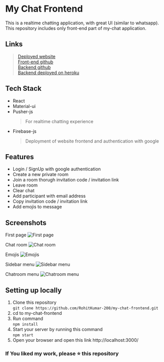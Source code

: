 # My Chat Frontend

This is a realtime chatting application, with great UI (similar to whatsapp).  
This repository includes only front-end part of my-chat application.

## Links
> [Deployed website](https://my-chat-289919.web.app)  
> [Front-end github](https://github.com/RohitKumar-200/my-chat-frontend)  
> [Backend github](https://github.com/RohitKumar-200/my-chat-backend)  
> [Backend deployed on heroku](https://my-chat-api.herokuapp.com)

## Tech Stack
* React
* Material-ui
* Pusher-js
  > For realtime chatting experience
* Firebase-js
  > Deployment of website frontend and authentication with google

## Features
* Login / SignUp with google authentication
* Create a new private room
* Join a room thorugh invitation code / invitation link
* Leave room
* Clear chat
* Add participant with email address
* Copy invitation code / invitation link
* Add emojis to message

## Screenshots
First page
![First page](https://github.com/RohitKumar-200/Images/blob/main/my-chat-firstPage.jpg?raw=true)

Chat room
![Chat room](https://github.com/RohitKumar-200/Images/blob/main/my-chat-chatRoom.jpg?raw=true)

Emojis
![Emojis](https://github.com/RohitKumar-200/Images/blob/main/my-chat-emojis.jpg?raw=true)

Sidebar menu
![Sidebar menu](https://github.com/RohitKumar-200/Images/blob/main/my-chat-sidebarMenu.jpg?raw=true)


Chatroom menu
![Chatroom menu](https://github.com/RohitKumar-200/Images/blob/main/my-chat-chatRoomMenu.jpg?raw=true)

## Setting up locally
1. Clone this repository  
` git clone https://github.com/RohitKumar-200/my-chat-frontend.git `
2. cd to my-chat-frontend
3. Run command  
`npm install`
4. Start your server by running this command  
`npm start`
5. Open your browser and open this link http://localhost:3000/

### If You liked my work, please ⭐ this repository
